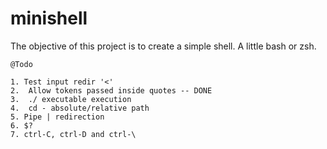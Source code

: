 # minishell
The objective of this project is to create a simple shell. A little bash or zsh.


	@Todo
	
	1. Test input redir '<'
	2.	Allow tokens passed inside quotes -- DONE
	3.	./ executable execution
	4.	cd - absolute/relative path
	5. Pipe | redirection
	6. $?
	7. ctrl-C, ctrl-D and ctrl-\
